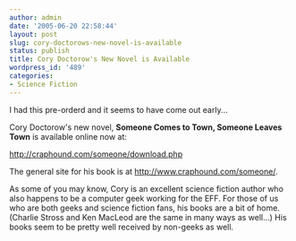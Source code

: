 ```yaml
---
author: admin
date: '2005-06-20 22:58:44'
layout: post
slug: cory-doctorows-new-novel-is-available
status: publish
title: Cory Doctorow's New Novel is Available
wordpress_id: '489'
categories:
- Science Fiction
---
```

I had this pre-orderd and it seems to have come out early...

Cory Doctorow's new novel, <b>Someone Comes to Town, Someone Leaves Town</b> is available online now at:

<a href="http://craphound.com/someone/download.php">http://craphound.com/someone/download.php</a>

The general site for his book is at <a href="http://www.craphound.com/someone/">http://www.craphound.com/someone/</a>.

As some of you may know, Cory is an excellent science fiction author who also happens to be a computer geek working for the EFF. For those of us who are both geeks and science fiction fans, his books are a bit of home. (Charlie Stross and Ken MacLeod are the same in many ways as well...) His books seem to be pretty well received by non-geeks as well.
